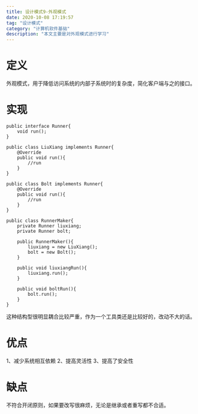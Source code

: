 ```yaml
---
title: 设计模式9-外观模式
date: 2020-10-08 17:19:57
tag: "设计模式"
category: "计算机软件基础"
description: "本文主要是对外观模式进行学习"
---
```


# 定义

外观模式，用于降低访问系统的内部子系统时的复杂度，简化客户端与之的接口。

# 实现

```
public interface Runner{
    void run();
}
```

```
public class LiuXiang implements Runner{
    @Override
    public void run(){
        //run 
    }
}   
```

```
public class Bolt implements Runner{
    @Override
    public void run(){
        //run
    }
}
```

```
public class RunnerMaker{
    private Runner liuxiang;
    private Runner bolt;

    public RunnerMaker(){
        liuxiang = new LiuXiang();
        bolt = new Bolt();
    }

    public void liuxiangRun(){
        liuxiang.run();
    }

    public void boltRun(){
        bolt.run();
    }
}
```

这种结构型很明显耦合比较严重，作为一个工具类还是比较好的，改动不大的话。

# 优点

1、减少系统相互依赖
2、提高灵活性
3、提高了安全性

# 缺点

不符合开闭原则，如果要改写很麻烦，无论是继承或者重写都不合适。